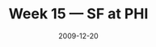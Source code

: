 ---
layout: game
title: Week 15 — SF at PHI
season: 2009
game_id: 2009_15_SF_PHI
week: 15
date: 2009-12-20
home_team: PHI
away_team: SF
final_home: 27
final_away: 13
pbp_url: /assets/data/pbp/2009/2009_15_SF_PHI.csv.gz
---